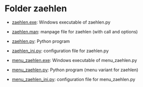 # Folder zaehlen

* [zaehlen.exe](https://github.com/GuenterPartosch/Counting_texts/blob/master/zaehlen/zaehlen.exe "Windows executable of zaehlen.py"): 
  Windows executable of zaehlen.py
* [zaehlen.man](https://github.com/GuenterPartosch/Counting_texts/blob/master/zaehlen/zaehlen.man "manpage file for zaehlen (with call and options)"): 
  manpage file for zaehlen (with call and options)
* [zaehlen.py](https://github.com/GuenterPartosch/Counting_texts/blob/master/zaehlen/zaehlen.py "Python program"): 
  Python program
* [zaehlen_ini.py](https://github.com/GuenterPartosch/Counting_texts/blob/master/zaehlen/zaehlen_ini.py "configuration file for zaehlen.py"): 
  configuration file for zaehlen.py

* [menu_zaehlen.exe](https://github.com/GuenterPartosch/Counting_texts/blob/master/zaehlen/menu_zaehlen.exe "Windows executable of menu_zaehlen.py"): 
  Windows executable of menu_zaehlen.py
* [menu_zaehlen.py](https://github.com/GuenterPartosch/Counting_texts/blob/master/zaehlen/menu_zaehlen.py "Python program (menu variant for zaehlen)"): 
  Python program (menu variant for zaehlen)
* [menu_zaehlen_ini.py](https://github.com/GuenterPartosch/Counting_texts/blob/master/zaehlen/menu_zaehlen_ini.py "configuration file for menu_zaehlen.py"): 
  configuration file for menu_zaehlen.py
